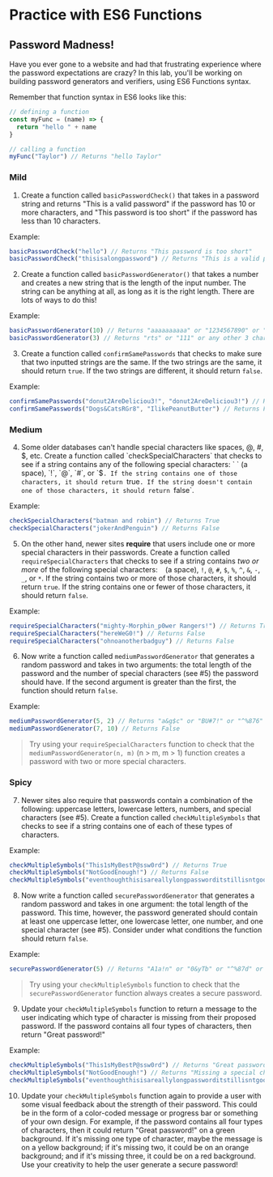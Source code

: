 # Practice with ES6 Functions

## Password Madness!

Have you ever gone to a website and had that frustrating experience where the password expectations are crazy? In this lab, you'll be working on building password generators and verifiers, using ES6 Functions syntax.

Remember that function syntax in ES6 looks like this:

```js
// defining a function
const myFunc = (name) => {
  return "hello " + name
}

// calling a function
myFunc("Taylor") // Returns "hello Taylor"
```

### Mild
1. Create a function called `basicPasswordCheck()` that takes in a password string and returns "This is a valid password" if the password has 10 or more characters, and "This password is too short" if the password has less than 10 characters.

Example:

```js
basicPasswordCheck("hello") // Returns "This password is too short"
basicPasswordCheck("thisisalongpassword") // Returns "This is a valid password"

```

2. Create a function called `basicPasswordGenerator()` that takes a number and creates a new string that is the length of the input number. The string can be anything at all, as long as it is the right length. There are lots of ways to do this!

Example:

```js
basicPasswordGenerator(10) // Returns "aaaaaaaaaa" or "1234567890" or "ab4jo012d4" or any other 10 character string.
basicPasswordGenerator(3) // Returns "rts" or "111" or any other 3 character string.

```

3. Create a function called `confirmSamePasswords` that checks to make sure that two inputted strings are the same. If the two strings are the same, it should return `true`. If the two strings are different, it should return `false`.

Example:

```js
confirmSamePasswords("donut2AreDeliciou3!", "donut2AreDeliciou3!") // Returns True
confirmSamePasswords("Dogs&CatsRGr8", "IlikePeanutButter") // Returns False

```

### Medium

4. Some older databases can't handle special characters like spaces, @, #, $, etc. Create a function called `checkSpecialCharacters` that checks to see if a string contains any of the following special characters: ` ` (a space), `!`, `@`, `#`, or `$`. If the string contains one of those characters, it should return `true`. If the string doesn't contain one of those characters, it should return `false`.

Example:

```js
checkSpecialCharacters("batman and robin") // Returns True
checkSpecialCharacters("jokerAndPenguin") // Returns False

```

5. On the other hand, newer sites **require** that users include one or more special characters in their passwords. Create a function called `requireSpecialCharacters` that checks to see if a string contains _two or more_ of the following special characters: ` ` (a space), `!`, `@`, `#`, `$`, `%`, `^`, `&`, `-`, `_`, or `*`. If the string contains two or more of those characters, it should return `true`. If the string contains one or fewer of those characters, it should return `false`.

Example:

```js
requireSpecialCharacters("mighty-Morphin_p0wer Rangers!") // Returns True
requireSpecialCharacters("hereWeG0!") // Returns False
requireSpecialCharacters("ohnoanotherbadguy") // Returns False

```

6. Now write a function called `mediumPasswordGenerator` that generates a random password and takes in two arguments: the total length of the password and the number of special characters (see #5) the password should have. If the second argument is greater than the first, the function should return `false`.

Example:

```js
mediumPasswordGenerator(5, 2) // Returns "a&g$c" or "BU#7!" or "^%876" or any other 5 character string with two special characters.
mediumPasswordGenerator(7, 10) // Returns False

```

> Try using your `requireSpecialCharacters` function to check that the `mediumPasswordGenerator(n, m)` (n > m, m > 1) function creates a password with two or more special characters.

### Spicy

7. Newer sites also require that passwords contain a combination of the following: uppercase letters, lowercase letters, numbers, and special characters (see #5). Create a function called `checkMultipleSymbols` that checks to see if a string contains one of each of these types of characters.

Example:

```js
checkMultipleSymbols("This1sMyBestP@ssw0rd") // Returns True
checkMultipleSymbols("NotGoodEnough!") // Returns False
checkMultipleSymbols("eventhoughthisisareallylongpassworditstillisntgoodenough") // Returns False

```

8. Now write a function called `securePasswordGenerator` that generates a random password and takes in one argument: the total length of the password. This time, however, the password generated should contain at least one uppercase letter, one lowercase letter, one number, and one special character (see #5). Consider under what conditions the function should return `false`.

Example:

```js
securePasswordGenerator(5) // Returns "A1a!n" or "0&yTb" or "^%87d" or any other 5 character string with one uppercase letter, one lowercase letter, one number, and one special character.

```

> Try using your `checkMultipleSymbols` function to check that the `securePasswordGenerator` function always creates a secure password.

9. Update your `checkMultipleSymbols` function to return a message to the user indicating which type of character is missing from their proposed password. If the password contains all four types of characters, then return "Great password!"

Example:

```js
checkMultipleSymbols("This1sMyBestP@ssw0rd") // Returns "Great password"
checkMultipleSymbols("NotGoodEnough!") // Returns "Missing a special character"
checkMultipleSymbols("eventhoughthisisareallylongpassworditstillisntgoodenough") // Returns "Missing a capital letter, a number, and a special character"

```

10. Update your `checkMultipleSymbols` function again to provide a user with some visual feedback about the strength of their password. This could be in the form of a color-coded message or progress bar or something of your own design. For example, if the password contains all four types of characters, then it could return "Great password!" on a green background. If it's missing one type of character, maybe the message is on a yellow background; if it's missing two, it could be on an orange background; and if it's missing three, it could be on a red background. Use your creativity to help the user generate a secure password!
